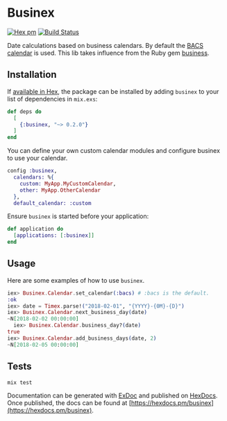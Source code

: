 # Businex

[![Hex pm](http://img.shields.io/hexpm/v/businex.svg?style=flat)](https://hex.pm/packages/businex) [![Build Status](https://travis-ci.org/PiggyPot/businex.svg?branch=master)](https://travis-ci.org/PiggyPot/businex)

Date calculations based on business calendars. By default the [BACS calendar](https://github.com/PiggyPot/businex/blob/master/lib/businex/data/bacs.ex) is used. This lib takes influence from the Ruby gem [business](https://github.com/gocardless/business).

## Installation

If [available in Hex](https://hex.pm/docs/publish), the package can be installed
by adding `businex` to your list of dependencies in `mix.exs`:

```elixir
def deps do
  [
    {:businex, "~> 0.2.0"}
  ]
end
```

You can define your own custom calendar modules and configure businex to use your calendar.

```elixir
config :businex,
  calendars: %{
    custom: MyApp.MyCustomCalendar,
    other: MyApp.OtherCalendar
  },
  default_calendar: :custom
```

Ensure `businex` is started before your application:

```elixir
def application do
  [applications: [:businex]]
end
```

## Usage

Here are some examples of how to use `businex`.

```elixir
iex> Businex.Calendar.set_calendar(:bacs) # :bacs is the default.
:ok
iex> date = Timex.parse!("2018-02-01", "{YYYY}-{0M}-{D}")
iex> Businex.Calendar.next_business_day(date)
~N[2018-02-02 00:00:00]
  iex> Businex.Calendar.business_day?(date)
true
iex> Businex.Calendar.add_business_days(date, 2)
~N[2018-02-05 00:00:00]
```

## Tests

```elixir
mix test
```

Documentation can be generated with [ExDoc](https://github.com/elixir-lang/ex_doc)
and published on [HexDocs](https://hexdocs.pm). Once published, the docs can
be found at [https://hexdocs.pm/businex](https://hexdocs.pm/businex).

